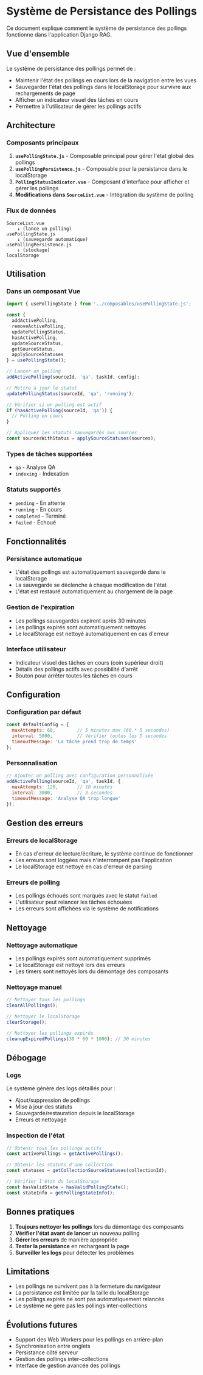 # Système de Persistance des Pollings

Ce document explique comment le système de persistance des pollings fonctionne dans l'application Django RAG.

## Vue d'ensemble

Le système de persistance des pollings permet de :
- Maintenir l'état des pollings en cours lors de la navigation entre les vues
- Sauvegarder l'état des pollings dans le localStorage pour survivre aux rechargements de page
- Afficher un indicateur visuel des tâches en cours
- Permettre à l'utilisateur de gérer les pollings actifs

## Architecture

### Composants principaux

1. **`usePollingState.js`** - Composable principal pour gérer l'état global des pollings
2. **`usePollingPersistence.js`** - Composable pour la persistance dans le localStorage
3. **`PollingStatusIndicator.vue`** - Composant d'interface pour afficher et gérer les pollings
4. **Modifications dans `SourceList.vue`** - Intégration du système de polling

### Flux de données

```
SourceList.vue
    ↓ (lance un polling)
usePollingState.js
    ↓ (sauvegarde automatique)
usePollingPersistence.js
    ↓ (stockage)
localStorage
```

## Utilisation

### Dans un composant Vue

```javascript
import { usePollingState } from '../composables/usePollingState.js';

const {
  addActivePolling,
  removeActivePolling,
  updatePollingStatus,
  hasActivePolling,
  updateSourceStatus,
  getSourceStatus,
  applySourceStatuses
} = usePollingState();

// Lancer un polling
addActivePolling(sourceId, 'qa', taskId, config);

// Mettre à jour le statut
updatePollingStatus(sourceId, 'qa', 'running');

// Vérifier si un polling est actif
if (hasActivePolling(sourceId, 'qa')) {
  // Polling en cours
}

// Appliquer les statuts sauvegardés aux sources
const sourcesWithStatus = applySourceStatuses(sources);
```

### Types de tâches supportées

- `qa` - Analyse QA
- `indexing` - Indexation

### Statuts supportés

- `pending` - En attente
- `running` - En cours
- `completed` - Terminé
- `failed` - Échoué

## Fonctionnalités

### Persistance automatique

- L'état des pollings est automatiquement sauvegardé dans le localStorage
- La sauvegarde se déclenche à chaque modification de l'état
- L'état est restauré automatiquement au chargement de la page

### Gestion de l'expiration

- Les pollings sauvegardés expirent après 30 minutes
- Les pollings expirés sont automatiquement nettoyés
- Le localStorage est nettoyé automatiquement en cas d'erreur

### Interface utilisateur

- Indicateur visuel des tâches en cours (coin supérieur droit)
- Détails des pollings actifs avec possibilité d'arrêt
- Bouton pour arrêter toutes les tâches en cours

## Configuration

### Configuration par défaut

```javascript
const defaultConfig = {
  maxAttempts: 60,        // 5 minutes max (60 * 5 secondes)
  interval: 5000,         // Vérifier toutes les 5 secondes
  timeoutMessage: 'La tâche prend trop de temps'
};
```

### Personnalisation

```javascript
// Ajouter un polling avec configuration personnalisée
addActivePolling(sourceId, 'qa', taskId, {
  maxAttempts: 120,       // 10 minutes
  interval: 3000,         // 3 secondes
  timeoutMessage: 'Analyse QA trop longue'
});
```

## Gestion des erreurs

### Erreurs de localStorage

- En cas d'erreur de lecture/écriture, le système continue de fonctionner
- Les erreurs sont loggées mais n'interrompent pas l'application
- Le localStorage est nettoyé en cas d'erreur de parsing

### Erreurs de polling

- Les pollings échoués sont marqués avec le statut `failed`
- L'utilisateur peut relancer les tâches échouées
- Les erreurs sont affichées via le système de notifications

## Nettoyage

### Nettoyage automatique

- Les pollings expirés sont automatiquement supprimés
- Le localStorage est nettoyé lors des erreurs
- Les timers sont nettoyés lors du démontage des composants

### Nettoyage manuel

```javascript
// Nettoyer tous les pollings
clearAllPollings();

// Nettoyer le localStorage
clearStorage();

// Nettoyer les pollings expirés
cleanupExpiredPollings(30 * 60 * 1000); // 30 minutes
```

## Débogage

### Logs

Le système génère des logs détaillés pour :
- Ajout/suppression de pollings
- Mise à jour des statuts
- Sauvegarde/restauration depuis le localStorage
- Erreurs et nettoyage

### Inspection de l'état

```javascript
// Obtenir tous les pollings actifs
const activePollings = getActivePollings();

// Obtenir les statuts d'une collection
const statuses = getCollectionSourceStatuses(collectionId);

// Vérifier l'état du localStorage
const hasValidState = hasValidPollingState();
const stateInfo = getPollingStateInfo();
```

## Bonnes pratiques

1. **Toujours nettoyer les pollings** lors du démontage des composants
2. **Vérifier l'état avant de lancer** un nouveau polling
3. **Gérer les erreurs** de manière appropriée
4. **Tester la persistance** en rechargeant la page
5. **Surveiller les logs** pour détecter les problèmes

## Limitations

- Les pollings ne survivent pas à la fermeture du navigateur
- La persistance est limitée par la taille du localStorage
- Les pollings expirés ne sont pas automatiquement relancés
- Le système ne gère pas les pollings inter-collections

## Évolutions futures

- Support des Web Workers pour les pollings en arrière-plan
- Synchronisation entre onglets
- Persistance côté serveur
- Gestion des pollings inter-collections
- Interface de gestion avancée des pollings
